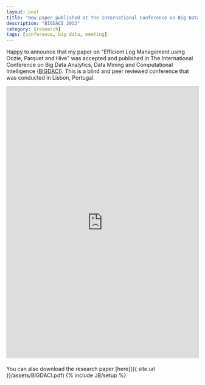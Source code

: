 ```yaml
---
layout: post
title: "New paper published at the International Conference on Big Data Analytics, Data Mining and Computational Intelligence"
description: "BIGDACI 2013"
category: [research]
tags: [conference, big data, meeting]
---
```

Happy to announce that my paper on "Efficient Log Management using Oozie, Parquet and Hive" was accepted and published in The International Conference on Big Data Analytics, Data Mining and Computational Intelligence ([BIGDACI](http://www.bigdaci.org/)). This is a blind and peer reviewed conference that was conducted in Lisbon, Portugal.

<iframe src="http://www.slideshare.net/slideshow/embed_code/key/Lywr9kICOLi4aV" width="670" height="715" frameborder="0" marginwidth="0" marginheight="0" scrolling="no" style="border:1px solid #CCC; border-width:1px 1px 0; margin-bottom:5px; max-width: 100%;" allowfullscreen> </iframe> 
<br/>       

You can also download the research paper [here]({{ site.url }}/assets/BIGDACI.pdf)
{% include JB/setup %}
